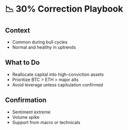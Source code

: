 # 📉 30% Correction Playbook

## Context
- Common during bull cycles
- Normal and healthy in uptrends

## What to Do
- Reallocate capital into high-conviction assets
- Prioritize BTC > ETH > major alts
- Avoid leverage unless capitulation confirmed

## Confirmation
- Sentiment extreme
- Volume spike
- Support from macro or technicals